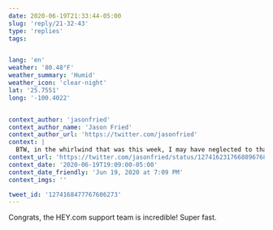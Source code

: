 ```yaml
---
date: 2020-06-19T21:33:44-05:00
slug: 'reply/21-32-43'
type: 'replies'
tags:


lang: 'en'
weather: '80.48°F'
weather_summary: 'Humid'
weather_icon: 'clear-night'
lat: '25.7551'
long: '-100.4022'


context_author: 'jasonfried'
context_author_name: 'Jason Fried'
context_author_url: 'https://twitter.com/jasonfried'
context: |
  BTW, in the whirlwind that was this week, I may have neglected to thank everyone for their incredible support. WOW, never ever been through a week like this. Massively popular product release, battling an existential threat to our business, hundreds of DMs + emails. TYTY ❤️
context_url: 'https://twitter.com/jasonfried/status/1274162317668896768?s=12'
context_date: '2020-06-19T19:09:00-05:00'
context_date_friendly: 'Jun 19, 2020 at 7:09 PM'
context_imgs: ''

tweet_id: '1274168477767606273'
---
```

Congrats, the HEY.com support team is incredible! Super fast.